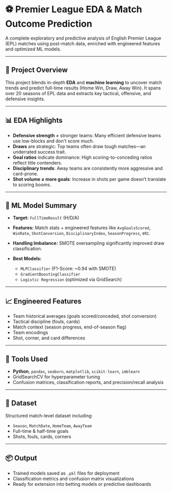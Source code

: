 # ⚽ Premier League EDA & Match Outcome Prediction

A complete exploratory and predictive analysis of English Premier League (EPL) matches using post-match data, enriched with engineered features and optimized ML models.

---

## 📌 Project Overview

This project blends in-depth **EDA** and **machine learning** to uncover match trends and predict full-time results (Home Win, Draw, Away Win). It spans over 20 seasons of EPL data and extracts key tactical, offensive, and defensive insights.

---

## 📊 EDA Highlights

- **Defensive strength** ≠ stronger teams: Many efficient defensive teams use low-blocks and don't score much.
- **Draws** are strategic: Top teams often draw tough matches—an underrated success trait.
- **Goal ratios** indicate dominance: High scoring-to-conceding ratios reflect title contenders.
- **Disciplinary trends**: Away teams are consistently more aggressive and card-prone.
- **Shot volume ≠ more goals**: Increase in shots per game doesn’t translate to scoring booms.

---

## 🤖 ML Model Summary

- **Target:** `FullTimeResult` (H/D/A)
- **Features:** Match stats + engineered features like `AvgGoalsScored`, `WinRate`, `ShotConversion`, `DisciplinaryIndex`, `SeasonProgress`, etc.
- **Handling Imbalance:** SMOTE oversampling significantly improved draw classification.
- **Best Models:**

  - `MLPClassifier` (F1-Score: \~0.94 with SMOTE)
  - `GradientBoostingClassifier`
  - `Logistic Regression` (optimized via GridSearch)

---

## 📈 Engineered Features

- Team historical averages (goals scored/conceded, shot conversion)
- Tactical discipline (fouls, cards)
- Match context (season progress, end-of-season flag)
- Team encodings
- Shot, corner, and card differences

---

## 🔬 Tools Used

- **Python**, `pandas`, `seaborn`, `matplotlib`, `scikit-learn`, `imblearn`
- GridSearchCV for hyperparameter tuning
- Confusion matrices, classification reports, and precision/recall analysis

---

## 📁 Dataset

Structured match-level dataset including:

- `Season`, `MatchDate`, `HomeTeam`, `AwayTeam`
- Full-time & half-time goals
- Shots, fouls, cards, corners

---

## 📦 Output

- Trained models saved as `.pkl` files for deployment
- Classification metrics and confusion matrix visualizations
- Ready for extension into betting models or predictive dashboards
